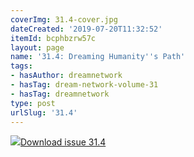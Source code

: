 ```yaml
---
coverImg: 31.4-cover.jpg
dateCreated: '2019-07-20T11:32:52'
itemId: bcphbzrw57c
layout: page
name: '31.4: Dreaming Humanity''s Path'
tags:
- hasAuthor: dreamnetwork
- hasTag: dream-network-volume-31
- hasTag: dreamnetwork
type: post
urlSlug: '31.4'
---
```

<img class="card-journal-img" src="../images/31.4-rect.jpg"/><a href="../files/pdfs/Volume_31/31.4_dreaming_humanitys_path.pdf" download="">Download issue 31.4</a>